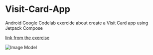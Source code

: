 # Visit-Card-App
Android Google Codelab exercide about create a Visit Card app using Jetpack Compose

[link from the exercise](https://developer.android.com/codelabs/basic-android-kotlin-compose-business-card?hl=pt-br&continue=https%3A%2F%2Fdeveloper.android.com%2Fcourses%2Fpathways%2Fandroid-basics-compose-unit-1-pathway-3%3Fhl%3Dpt-br%23codelab-https%3A%2F%2Fdeveloper.android.com%2Fcodelabs%2Fbasic-android-kotlin-compose-business-card#0)


![Image Model](https://developer.android.com/static/codelabs/basic-android-kotlin-compose-business-card/img/60ecde9fdd69536f_856.png?hl=pt-br "Image Model App")
